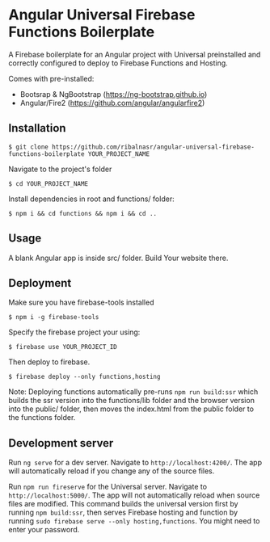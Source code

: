 # Angular Universal Firebase Functions Boilerplate

A Firebase boilerplate for an Angular project with Universal preinstalled and correctly configured to deploy to Firebase Functions and Hosting.

Comes with pre-installed:
- Bootsrap & NgBootstrap (https://ng-bootstrap.github.io)
- Angular/Fire2 (https://github.com/angular/angularfire2)

## Installation

```npm
$ git clone https://github.com/ribalnasr/angular-universal-firebase-functions-boilerplate YOUR_PROJECT_NAME
```

Navigate to the project's folder

```npm
$ cd YOUR_PROJECT_NAME
```

Install dependencies in root and functions/ folder:

```npm
$ npm i && cd functions && npm i && cd ..
```

## Usage

A blank Angular app is inside src/ folder. Build Your website there.

## Deployment

Make sure you have firebase-tools installed

```npm
$ npm i -g firebase-tools
```

Specify the firebase project your using:

```npm
$ firebase use YOUR_PROJECT_ID
```

Then deploy to firebase.

```npm
$ firebase deploy --only functions,hosting
```
Note: Deploying functions automatically pre-runs `npm run build:ssr` which builds the ssr version into the functions/lib folder and the browser version into the public/ folder, then moves the index.html from the public folder to the functions folder.

## Development server

Run `ng serve` for a dev server. Navigate to `http://localhost:4200/`. The app will automatically reload if you change any of the source files.

Run `npm run fireserve` for the Universal server. Navigate to `http://localhost:5000/`. The app will not automatically reload when source files are modified. This command builds the universal version first by running `npm build:ssr`, then serves Firebase hosting and function by running `sudo firebase serve --only hosting,functions`. You might need to enter your password.